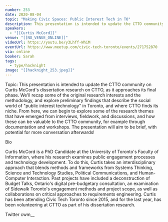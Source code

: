 ```yaml
---
number: 253
date: 2020-08-04
topic: "Making Civic Spaces: Public Interest Tech in TO"
description: This presentation is intended to update the CTTO community on Curtis McCord's dissertation research on CTTO, as it approaches its final phase. We'll recap some of the original research interests and the methodology, and explore preliminary findings that describe the social world of ‘public interest technology’ in Toronto, and where CTTO finds its niche. From here, we can begin to explore some of the research themes that have emerged from interviews, fieldwork, and discussions, and how these can be valuable to the CTTO community, for example through documentation and workshops. The presentation will aim to be brief, with potential for more conversation afterwards!
speakers:
  - "[[Curtis McCord]]"
venue: "[[NO_VENUE_ONLINE]]"
videoUrl: https://youtu.be/y3Lhff-WhiM
eventUrl: https://www.meetup.com/civic-tech-toronto/events/271752870
via: online
booker: Sarah
tags:
  - type/hacknight
image: "[[hacknight_253.jpeg]]"
---
```

Topic:
This presentation is intended to update the CTTO community on Curtis McCord's dissertation research on CTTO, as it approaches its final phase. We'll recap some of the original research interests and the methodology, and explore preliminary findings that describe the social world of "public interest technology" in Toronto, and where CTTO finds its niche. From here, we can begin to explore some of the research themes that have emerged from interviews, fieldwork, and discussions, and how these can be valuable to the CTTO community, for example through documentation and workshops. The presentation will aim to be brief, with potential for more conversation afterwards!

Bio

Curtis McCord is a PhD Candidate at the University of Toronto's Faculty of Information, where his research examines public engagement processes and technology development. To do this, Curtis takes an interdisciplinary approach that blends methods and frameworks from Systems Thinking, Science and Technology Studies, Political Communications, and Human-Computer Interaction. Past projects have included a deconstruction of Budget Talks, Ontario's digital pre-budgetary consultation, an examination of Sidewalk Toronto's engagement methods and project scope, as well as collaborations on critical approaches to requirements engineering. Curtis has been attending Civic Tech Toronto since 2015, and for the last year, has been volunteering at CTTO as part of his dissertation research.

Twitter cwm__
